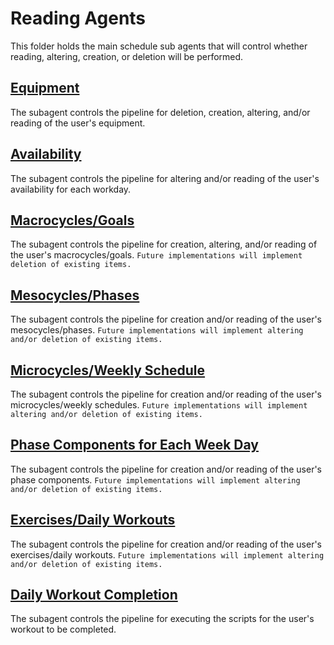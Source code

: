 # Reading Agents

This folder holds the main schedule sub agents that will control whether reading, altering, creation, or deletion will be performed. 

## [Equipment](user_equipment/)

The subagent controls the pipeline for deletion, creation, altering, and/or reading of the user's equipment.

## [Availability](user_weekday_availability/)

The subagent controls the pipeline for altering and/or reading of the user's availability for each workday.

## [Macrocycles/Goals](user_macrocycles/)

The subagent controls the pipeline for creation, altering, and/or reading of the user's macrocycles/goals. `Future implementations will implement deletion of existing items.`

## [Mesocycles/Phases](user_mesocycles/)

The subagent controls the pipeline for creation and/or reading of the user's mesocycles/phases. `Future implementations will implement altering and/or deletion of existing items.`

## [Microcycles/Weekly Schedule](user_microcycles/)

The subagent controls the pipeline for creation and/or reading of the user's microcycles/weekly schedules. `Future implementations will implement altering and/or deletion of existing items.`

## [Phase Components for Each Week Day](user_workout_days/)

The subagent controls the pipeline for creation and/or reading of the user's phase components. `Future implementations will implement altering and/or deletion of existing items.`

## [Exercises/Daily Workouts](user_workout_exercises/)

The subagent controls the pipeline for creation and/or reading of the user's exercises/daily workouts. `Future implementations will implement altering and/or deletion of existing items.`

## [Daily Workout Completion](user_workout_completion/)

The subagent controls the pipeline for executing the scripts for the user's workout to be completed.
